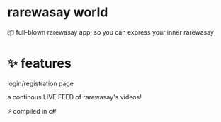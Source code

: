 # rarewasay world

📦 full-blown rarewasay app, so you can express your inner rarewasay

# ✨ features

login/registration page

a continous LIVE FEED of rarewasay's videos!


⚡ compiled in c#

